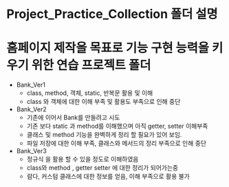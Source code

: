 
# Project_Practice_Collection 폴더 설명

# 홈페이지 제작을 목표로 기능 구현 능력을 키우기 위한 연습 프로젝트 폴더
- Bank_Ver1 
    - class, method, 객체, static, 반복문 활용 및 이해
    - class 와 객체에 대한 이해 부족 및 활용도 부족으로 인해 중단
- Bank_Ver2
    - 기존에 이어서 Bank를 만들려고 시도
    - 기존 보다 static 과 method를 이해했으며 아직 getter, setter 이해부족
    - 클래스 및 method 기능을 완벽하게 정리 할 필요가 있어 보임.
    - 파일 저장에 대한 이해 부족, 클래스와 메서드의 정리 부족으로 인해 중단
- Bank_Ver3
    - 정규식 을 활용 할 수 있을 정도로 이해하였음
    - class와 method , getter setter 에 대한 정리가 되어가는중 
    - 람다, 커스텀 클래스에 대한 정보를 얻음, 이해 부족으로 활용 불가